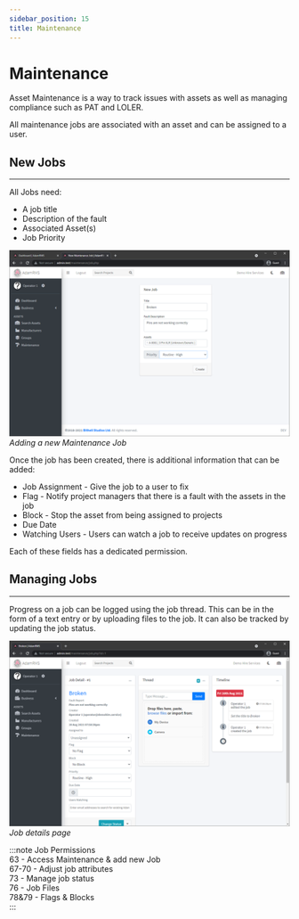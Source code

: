 ```yaml
---
sidebar_position: 15
title: Maintenance
---
```

# Maintenance

Asset Maintenance is a way to track issues with assets as well as managing compliance such as PAT and LOLER.

All maintenance jobs are associated with an asset and can be assigned to a user.

## New Jobs
---

All Jobs need:
- A job title
- Description of the fault
- Associated Asset(s)
- Job Priority

![New Maintenance Job](../../../static/img/tutorial/assets/maintenance-new.png "Reporting an asset as broken in Demo Hire Services")
*Adding a new Maintenance Job*

Once the job has been created, there is additional information that can be added:
- Job Assignment - Give the job to a user to fix
- Flag - Notify project managers that there is a fault with the assets in the job
- Block - Stop the asset from being assigned to projects
- Due Date
- Watching Users - Users can watch a job to receive updates on progress

Each of these fields has a dedicated permission.


## Managing Jobs
---
Progress on a job can be logged using the job thread. This can be in the form of a text entry or by uploading files to the job.
It can also be tracked by updating the job status.

![Maintenance Job details](../../../static/img/tutorial/assets/maintenance-details.png "Full details of maintenance job")
*Job details page*

:::note Job Permissions  
63 - Access Maintenance & add new Job  
67-70 - Adjust job attributes  
73 - Manage job status  
76 - Job Files  
78&79 - Flags & Blocks  
:::
